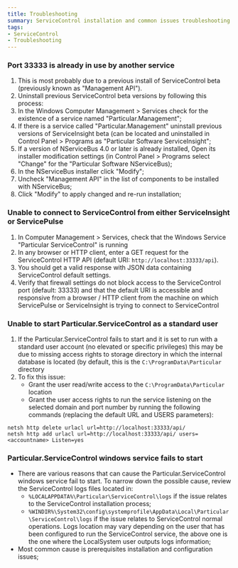 ```yaml
---
title: Troubleshooting
summary: ServiceControl installation and common issues troubleshooting
tags:
- ServiceControl
- Troubleshooting
---
```


### Port 33333 is already in use by another service

1. This is most probably due to a previous install of ServiceControl beta (previously known as "Management API").
1. Uninstall previous ServiceControl beta versions by following this process:
1. In the Windows Computer Management > Services check for the existence of a service named "Particular.Management";
1. If there is a service called "Particular.Management" uninstall previous versions of ServiceInsight beta (can be located and uninstalled in Control Panel > Programs as "Particular Software ServiceInsight";
1. If a version of NServiceBus 4.0 or later is already installed, Open its installer modification settings (in Control Panel > Programs select "Change" for the "Particular Software NServiceBus);
1. In the NServiceBus installer click "Modify";
1. Uncheck "Management API" in the list of components to be installed with NServiceBus;
1. Click "Modify" to apply changed and re-run installation;

### Unable to connect to ServiceControl from either ServiceInsight or ServicePulse

1. In Computer Management > Services, check that the Windows Service "Particular ServiceControl" is running
1. In any browser or HTTP client, enter a GET request for the ServiceControl HTTP API (default URI: `http://localhost:33333/api`). 
1. You should get a valid response with JSON data containing ServiceControl default settings.
1. Verify that firewall settings do not block access to the ServiceControl port (default: 33333) and that the default URI is accessible and responsive from a browser / HTTP client from the machine on which ServicePulse or ServiceInsight is trying to connect to ServiceControl


### Unable to start Particular.ServiceControl as a standard user

1. If the Particular.ServiceControl fails to start and it is set to run with a standard user account (no elevated or specific privileges) this may be due to missing access rights to storage directory in which the internal database is located (by default, this is the `C:\ProgramData\Particular` directory
2. To fix this issue:
   * Grant the user read/write access to the `C:\ProgramData\Particular` location
   * Grant the user access rights to run the service listening on the selected domain and port number by running the following commands (replacing the default URL and USERS parameters):
   
```
netsh http delete urlacl url=http://localhost:33333/api/
netsh http add urlacl url=http://localhost:33333/api/ users=<accountname> Listen=yes
```

### Particular.ServiceControl windows service fails to start

* There are various reasons that can cause the Particular.ServiceControl windows service fail to start. To narrow down the possible cause, review the ServiceControl logs files located in:
    * `%LOCALAPPDATA%\Particular\ServiceControl\logs` if the issue relates to the ServiceControl installation process;
    * `%WINDIR%\System32\config\systemprofile\AppData\Local\Particular\ServiceControl\logs` if the issue relates to ServiceControl normal operations. Logs location may vary depending on the user that has been configured to run the ServiceControl service, the above one is the one where the LocalSystem user outputs logs information;
* Most common cause is prerequisites installation and configuration issues;

 

